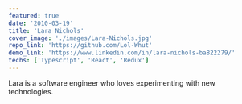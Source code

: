 ```yaml
---
featured: true
date: '2010-03-19'
title: 'Lara Nichols'
cover_image: './images/Lara-Nichols.jpg'
repo_link: 'https://github.com/Lol-Whut'
demo_link: 'https://www.linkedin.com/in/lara-nichols-ba822279/'
techs: ['Typescript', 'React', 'Redux']
---
```


Lara is a software engineer who loves experimenting with new technologies.
